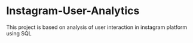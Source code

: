 # Instagram-User-Analytics
This project is based on analysis of user interaction in instagram platform using SQL
